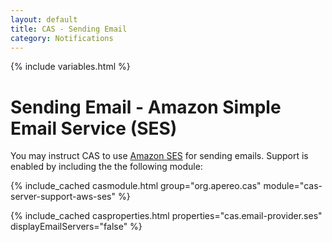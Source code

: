 ```yaml
---
layout: default
title: CAS - Sending Email
category: Notifications
---
```


{% include variables.html %}

# Sending Email - Amazon Simple Email Service (SES)
   
You may instruct CAS to use [Amazon SES](https://aws.amazon.com/ses/) for sending emails.
Support is enabled by including the the following module:

{% include_cached casmodule.html group="org.apereo.cas" module="cas-server-support-aws-ses" %}

{% include_cached casproperties.html properties="cas.email-provider.ses" displayEmailServers="false" %}
